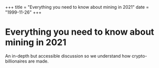 +++
title = "Everything you need to know about mining in 2021"
date = "1999-11-26"
+++



# Everything you need to know about mining in 2021

An in-depth but accessible discussion so we understand how crypto-billionaires are made.

